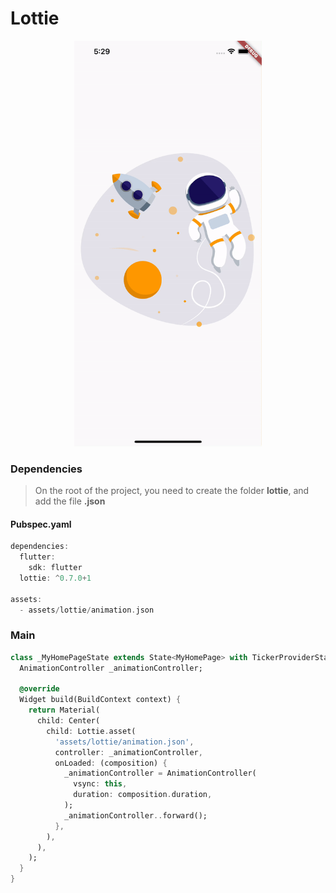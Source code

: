 # Lottie
<p align="center">
<img src="https://github.com/ThiagoEvoa/flutter_examples/blob/master/images/lottie.gif" height="649" width="300">
</p>

### Dependencies
> On the root of the project, you need to create the folder <b>lottie</b>, and add the file <b>.json</b>

#### Pubspec.yaml
```dart
dependencies:
  flutter:
    sdk: flutter
  lottie: ^0.7.0+1

assets:
  - assets/lottie/animation.json
```

### Main
```dart
class _MyHomePageState extends State<MyHomePage> with TickerProviderStateMixin {
  AnimationController _animationController;

  @override
  Widget build(BuildContext context) {
    return Material(
      child: Center(
        child: Lottie.asset(
          'assets/lottie/animation.json',
          controller: _animationController,
          onLoaded: (composition) {
            _animationController = AnimationController(
              vsync: this,
              duration: composition.duration,
            );
            _animationController..forward();
          },
        ),
      ),
    );
  }
}
```
